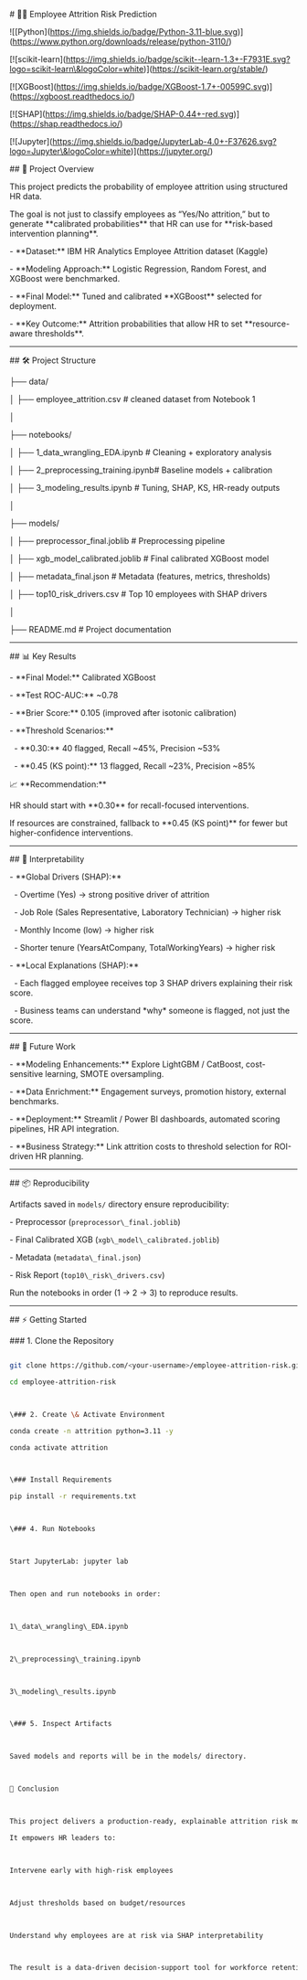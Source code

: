 \# 🧑‍💼 Employee Attrition Risk Prediction



!\[\[Python](https://img.shields.io/badge/Python-3.11-blue.svg)](https://www.python.org/downloads/release/python-3110/)

\[!\[scikit-learn](https://img.shields.io/badge/scikit--learn-1.3+-F7931E.svg?logo=scikit-learn\&logoColor=white)](https://scikit-learn.org/stable/)

\[!\[XGBoost](https://img.shields.io/badge/XGBoost-1.7+-00599C.svg)](https://xgboost.readthedocs.io/)

\[!\[SHAP](https://img.shields.io/badge/SHAP-0.44+-red.svg)](https://shap.readthedocs.io/)

\[!\[Jupyter](https://img.shields.io/badge/JupyterLab-4.0+-F37626.svg?logo=Jupyter\&logoColor=white)](https://jupyter.org/)





\## 📌 Project Overview

This project predicts the probability of employee attrition using structured HR data.  

The goal is not just to classify employees as “Yes/No attrition,” but to generate \*\*calibrated probabilities\*\* that HR can use for \*\*risk-based intervention planning\*\*.



\- \*\*Dataset:\*\* IBM HR Analytics Employee Attrition dataset (Kaggle)  

\- \*\*Modeling Approach:\*\* Logistic Regression, Random Forest, and XGBoost were benchmarked.  

\- \*\*Final Model:\*\* Tuned and calibrated \*\*XGBoost\*\* selected for deployment.  

\- \*\*Key Outcome:\*\* Attrition probabilities that allow HR to set \*\*resource-aware thresholds\*\*.  



---



\## 🛠 Project Structure



├── data/

│ ├── employee\_attrition.csv # cleaned dataset from Notebook 1

│

├── notebooks/

│ ├── 1\_data\_wrangling\_EDA.ipynb # Cleaning + exploratory analysis

│ ├── 2\_preprocessing\_training.ipynb# Baseline models + calibration

│ ├── 3\_modeling\_results.ipynb # Tuning, SHAP, KS, HR-ready outputs

│

├── models/

│ ├── preprocessor\_final.joblib # Preprocessing pipeline

│ ├── xgb\_model\_calibrated.joblib # Final calibrated XGBoost model

│ ├── metadata\_final.json # Metadata (features, metrics, thresholds)

│ ├── top10\_risk\_drivers.csv # Top 10 employees with SHAP drivers

│

├── README.md # Project documentation





---



\## 📊 Key Results



\- \*\*Final Model:\*\* Calibrated XGBoost  

\- \*\*Test ROC-AUC:\*\* ~0.78  

\- \*\*Brier Score:\*\* 0.105 (improved after isotonic calibration)  

\- \*\*Threshold Scenarios:\*\*

&nbsp; - \*\*0.30:\*\* 40 flagged, Recall ~45%, Precision ~53%  

&nbsp; - \*\*0.45 (KS point):\*\* 13 flagged, Recall ~23%, Precision ~85%  



📈 \*\*Recommendation:\*\*  

HR should start with \*\*0.30\*\* for recall-focused interventions.  

If resources are constrained, fallback to \*\*0.45 (KS point)\*\* for fewer but higher-confidence interventions.  



---



\## 🔎 Interpretability

\- \*\*Global Drivers (SHAP):\*\*  

&nbsp; - Overtime (Yes) → strong positive driver of attrition  

&nbsp; - Job Role (Sales Representative, Laboratory Technician) → higher risk  

&nbsp; - Monthly Income (low) → higher risk  

&nbsp; - Shorter tenure (YearsAtCompany, TotalWorkingYears) → higher risk  



\- \*\*Local Explanations (SHAP):\*\*  

&nbsp; - Each flagged employee receives top 3 SHAP drivers explaining their risk score.  

&nbsp; - Business teams can understand \*why\* someone is flagged, not just the score.  



---



\## 🚀 Future Work

\- \*\*Modeling Enhancements:\*\* Explore LightGBM / CatBoost, cost-sensitive learning, SMOTE oversampling.  

\- \*\*Data Enrichment:\*\* Engagement surveys, promotion history, external benchmarks.  

\- \*\*Deployment:\*\* Streamlit / Power BI dashboards, automated scoring pipelines, HR API integration.  

\- \*\*Business Strategy:\*\* Link attrition costs to threshold selection for ROI-driven HR planning.  



---



\## 📦 Reproducibility

Artifacts saved in `models/` directory ensure reproducibility:  

\- Preprocessor (`preprocessor\_final.joblib`)  

\- Final Calibrated XGB (`xgb\_model\_calibrated.joblib`)  

\- Metadata (`metadata\_final.json`)  

\- Risk Report (`top10\_risk\_drivers.csv`)  



Run the notebooks in order (1 → 2 → 3) to reproduce results.  



---



\## ⚡ Getting Started



\### 1. Clone the Repository

```bash

git clone https://github.com/<your-username>/employee-attrition-risk.git

cd employee-attrition-risk



\### 2. Create \& Activate Environment

conda create -n attrition python=3.11 -y

conda activate attrition



\### Install Requirements

pip install -r requirements.txt



\### 4. Run Notebooks



Start JupyterLab: jupyter lab



Then open and run notebooks in order:



1\_data\_wrangling\_EDA.ipynb



2\_preprocessing\_training.ipynb



3\_modeling\_results.ipynb



\### 5. Inspect Artifacts



Saved models and reports will be in the models/ directory.



🎯 Conclusion



This project delivers a production-ready, explainable attrition risk model.

It empowers HR leaders to:



Intervene early with high-risk employees



Adjust thresholds based on budget/resources



Understand why employees are at risk via SHAP interpretability



The result is a data-driven decision-support tool for workforce retention and strategic HR planning.





